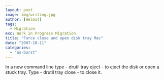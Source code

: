 ```yaml
---
layout: post
image: img/writing.jpg
author: [Helmut]
tags:
  - Migration
exc: Work In Progress Migration
title: "Force close and open disk tray Mac"
date: "2007-10-11"
categories: 
  - "as-burst"
---
```


In a new command line type - drutil tray eject - to eject the disk or open a stuck tray. Type - drutil tray close - to close it.
